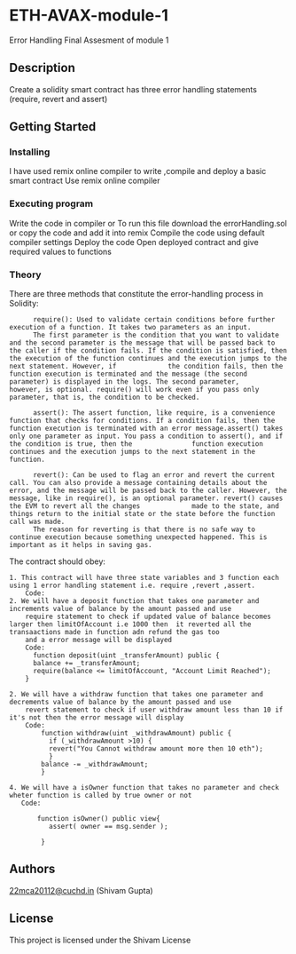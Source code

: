 # ETH-AVAX-module-1
Error Handling
  Final Assesment of module 1 

## Description

Create a solidity smart contract has three error handling statements (require, revert and assert)

## Getting Started

### Installing

I have used remix online compiler to write ,compile and deploy a basic smart contract
Use remix online compiler 

### Executing program

  Write the code in compiler or To run this file download the errorHandling.sol or copy the code and add it into remix 
  Compile the code using default compiler settings
  Deploy the code
  Open deployed contract and give required values to functions
 
### Theory
  There are three methods that constitute the error-handling process in Solidity:
          
          require(): Used to validate certain conditions before further execution of a function. It takes two parameters as an input.
          The first parameter is the condition that you want to validate and the second parameter is the message that will be passed back to the caller if the condition fails. If the condition is satisfied, then the execution of the function continues and the execution jumps to the next statement. However, if             the condition fails, then the function execution is terminated and the message (the second parameter) is displayed in the logs. The second parameter,               however, is optional. require() will work even if you pass only parameter, that is, the condition to be checked. 
          
          assert(): The assert function, like require, is a convenience function that checks for conditions. If a condition fails, then the function execution is terminated with an error message.assert() takes only one parameter as input. You pass a condition to assert(), and if the condition is true, then the               function execution continues and the execution jumps to the next statement in the function. 
          
          revert(): Can be used to flag an error and revert the current call. You can also provide a message containing details about the error, and the message will be passed back to the caller. However, the message, like in require(), is an optional parameter. revert() causes the EVM to revert all the changes             made to the state, and things return to the initial state or the state before the function call was made.
          The reason for reverting is that there is no safe way to continue execution because something unexpected happened. This is important as it helps in saving gas.
  
  The contract should obey:
  
    1. This contract will have three state variables and 3 function each using 1 error handling statement i.e. require ,revert ,assert.
        Code:
    2. We will have a deposit function that takes one parameter and increments value of balance by the amount passed and use 
        require statement to check if updated value of balance becomes larger then limitOfAccount i.e 1000 then  it reverted all the transaactions made in function adn refund the gas too
        and a error message will be displayed
        Code:
          function deposit(uint _transferAmount) public {
          balance += _transferAmount;
          require(balance <= limitOfAccount, "Account Limit Reached");
        }    
    
    2. We will have a withdraw function that takes one parameter and decrements value of balance by the amount passed and use 
        revert statement to check if user withdraw amount less than 10 if it's not then the error message will display 
        Code:
            function withdraw(uint _withdrawAmount) public {
              if (_withdrawAmount >10) {
              revert("You Cannot withdraw amount more then 10 eth");
              }
            balance -= _withdrawAmount;
            }
    
    4. We will have a isOwner function that takes no parameter and check wheter function is called by true owner or not
       Code:
       
           function isOwner() public view{
              assert( owner == msg.sender );

            }



## Authors

22mca20112@cuchd.in (Shivam Gupta)


## License

This project is licensed under the Shivam License
